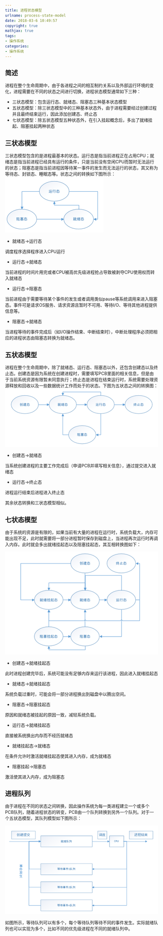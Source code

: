 ```yaml
---
title: 进程状态模型
urlname: process-state-model
date: 2018-03-6 10:49:57
copyright: true
mathjax: true
tags:
- 操作系统
categories:
- 操作系统
---
```


## 简述

进程在整个生命周期中，由于各进程之间的相互制约关系以及外部运行环境的变化，进程需要在不同的状态之间进行切换，进程状态模型通常如下三种：

- 三状态模型：包含运行态、就绪态、阻塞态三种基本状态模型
- 五状态模型：除三状态模型中的三种基本状态外，由于进程需要经过创建过程并且最终结束运行，因此添加创建态、终止态
- 七状态模型：除五状态模型五种状态外，在引入挂起概念后，多出了就绪挂起、阻塞挂起两种状态

## 三状态模型

三状态模型包含的是进程最基本的状态。运行态是指当前进程正在占用CPU；就绪态是指当前进程已经具有运行的条件，只是当前没有空闲CPU而暂时无法运行的状态；阻塞态是指当前进程因等待某一事件的发生而无法运行的状态，其又称为等待态、封锁态、睡眠态等。状态之间的转换如下图所示：
![进程三状态转换模型](/images/process-status.png)

- 就绪态->运行态

调度程序选择程序进入CPU运行

- 运行态->就绪态

当前进程的时间片用完或者CPU被高优先级进程抢占导致被剥夺CPU使用权而转入就绪态

- 运行态->阻塞态

当前进程由于需要等待某个事件的发生或者调用类似pause等系统调用来进入阻塞态。事件可是请求OS服务、请求资源且暂时不可用、等待I/O、等待其他进程提供信息等。

- 阻塞态->就绪态

当进程等待的事件完成后（如I/O操作结束、中断结束时），中断处理程序必须把相应的进程状态由阻塞态转换为就绪态。

## 五状态模型

进程在整个生命周期中，除了就绪态、运行态、阻塞态以外，还包含创建态以及终止态。创建态是因为系统在创建进程时，需要填写PCB里面的相关信息，但是由于当前系统资源有限暂未同意执行；终止态是进程在结束运行时，系统需要处理资源释放和回收以及一些数据统计工作而处于的状态。下图为五状态之间的转换图：
![进程五状态转换模型](/images/process-five-status.png)

- 创建态->就绪态

当系统创建进程的主要工作完成后（申请PCB并填写相关信息），通过提交进入就绪态

- 运行态->终止态

进程运行结束后进程进入终止态

其余状态转换和三状态模型相似。

## 七状态模型

由于系统的资源是有限的，如果当前有大量的进程在运行时，系统负载大，内存可能出现不足，此时就需要将一部分进程暂时保存到磁盘上，当进程再次运行时再调入内存。此时就会多出就绪挂起态以及阻塞挂起态，其互相转换图如下：

![进程七状态转换模型](/images/process-seven-status.png)

- 创建态->就绪挂起态

此时进程创建完毕后，系统可能没有足够内存来运行该进程，因此进入就绪挂起态

- 就绪态->就绪挂起态

系统负载过重时，可能会将一部分进程换出到磁盘中以腾出空间。

- 阻塞态->阻塞挂起态

原因和就绪态被挂起的原因一致，减轻系统负载。

- 运行态->就绪挂起态

直接被系统换出内存而不经历就绪态

- 就绪挂起态->就绪态

在条件允许时激活就绪挂起态使其进入内存，成为就绪态

- 阻塞挂起->阻塞态

激活使其进入内存，成为阻塞态

## 进程队列

由于进程在不同的状态之间转换，因此操作系统为每一类进程建立一个或多个PCB队列，随着进程状态的转变，PCB由一个队列转换到另外一个队列。对于一个五状态模型，其队列模型如下图所示：

![进程五状态队列模型](/images/process-queue-model.png)

如图所示，等待队列可以有多个，每个等待队列等待不同的事件发生。实际就绪队列也可以实现为多个，比如不同的优先级进程在不同的就绪队列中。





